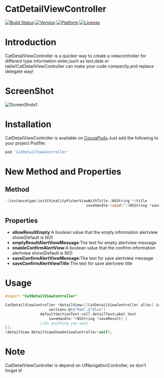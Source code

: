 # CatDetailViewController

[![Build Status](https://travis-ci.org/K-cat/CatDetailViewController.svg)](https://travis-ci.org/K-cat)
[![Version](https://img.shields.io/cocoapods/v/CatDetailViewController.svg)](https://cocoapods.org/pods/CatDetailViewController)
[![Platform](https://img.shields.io/cocoapods/p/CatDetailViewController.svg)]()
[![License](https://img.shields.io/cocoapods/l/CatDetailViewController.svg)]()

# Introduction

CatDetailViewController is a quicker way to create a viewcontroller for different type information enter,such as text,date or table!CatDetailViewController can make your code compectly,and replace delegate way!

# ScreenShot

![ScreenShots1](https://raw.githubusercontent.com/K-cat/CatDetailViewController/master/ScreenShot.gif)

# Installation

CatDetailViewController is available on [CocoaPods](http://cocoapods.org).Just add the following to your project Podfile:

```ruby
pod 'CatDetailViewController'
```

# New Method and Properties
## Method
```objective-c
-(instancetype)initChinaCityPickerViewWithTitle:(NSString *)title
                                     saveHandle:(void(^)(NSString *saveResult))saveHandle;
```

## Properties
* **allowResultEmpty**:A boolean value that the empty information alertview show(Default is NO)
* **emptyResultAlertViewMessage**:The text for empty alertview message
* **enableConfirmAlertView**:A boolean value that the confirm information alertview show(Default is NO)
* **saveConfirmAlertViewMessage**:The text for save alertview message
* **saveConfirmAlertViewTitle**:The text for save alertview title

# Usage

```objective-c
#import "CatDetailViewController"

CatDetailViewController *detailView=[[CatDetailViewController alloc] initSingleSectionViewWithTitle:@"Select Color"
					sections:@[@"Red",@"Blue"] 
				defaultSectionText:cell.detailTextLabel.text 
					saveHandle:^(NSString *saveResult) {
				//Do anything you want
}];
[detailView detailViewShowOnViewController:self];
```

# Note

CatDetailViewController is depend on UINavigationController, so don't forget it!
